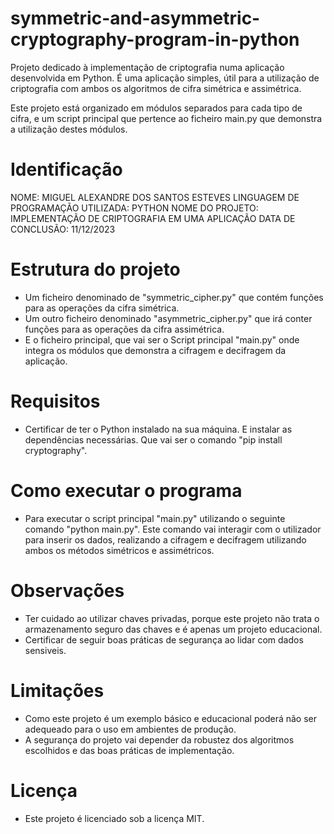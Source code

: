 # symmetric-and-asymmetric-cryptography-program-in-python
Projeto dedicado à implementação de criptografia numa aplicação desenvolvida em Python. É  uma aplicação simples, útil para a utilização de criptografia com ambos os algoritmos de cifra simétrica e assimétrica. 

Este projeto está organizado em módulos separados para cada tipo de cifra, e um script principal que pertence ao ficheiro main.py que demonstra a utilização destes módulos. 



# Identificação 
NOME: MIGUEL ALEXANDRE DOS SANTOS ESTEVES 
LINGUAGEM DE PROGRAMAÇÃO UTILIZADA: PYTHON 
NOME DO PROJETO: IMPLEMENTAÇÃO DE CRIPTOGRAFIA EM UMA APLICAÇÃO 
DATA DE CONCLUSÃO: 11/12/2023


# Estrutura do projeto 
- Um ficheiro denominado de "symmetric_cipher.py" que contém funções para as operações da cifra simétrica.
- Um outro ficheiro denominado "asymmetric_cipher.py" que irá conter funções para as operações da cifra assimétrica.
- E o ficheiro principal, que vai ser o Script principal "main.py" onde integra os módulos que demonstra a cifragem e decifragem da aplicação.

# Requisitos 
- Certificar de ter o Python instalado na sua máquina. E instalar as dependências necessárias. Que vai ser o comando "pip install cryptography". 

# Como executar o programa 
- Para executar o script principal "main.py" utilizando o seguinte comando "python main.py". Este comando vai interagir com o utilizador para inserir os dados, realizando a cifragem e decifragem utilizando ambos os métodos simétricos e assimétricos.

# Observações 
- Ter cuidado ao utilizar chaves privadas, porque este projeto não trata o armazenamento seguro das chaves e é apenas um projeto educacional.
- Certificar de seguir boas práticas de segurança ao lidar com dados sensiveis.

# Limitações 
- Como este projeto é um exemplo básico e educacional poderá não ser adequeado para o uso em ambientes de produção. 
- A segurança do projeto vai depender da robustez dos algoritmos escolhidos e das boas práticas de implementação.

# Licença 
- Este projeto é licenciado sob a licença MIT.
  
